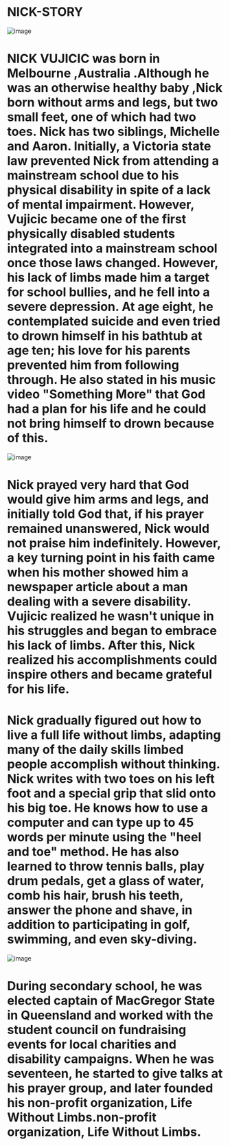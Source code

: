 # NICK-STORY
![image](https://user-images.githubusercontent.com/85113970/122633450-5fa34580-d0f6-11eb-96b1-278e6afa5102.png)
#   NICK VUJICIC was born in Melbourne ,Australia .Although he was an otherwise healthy baby ,Nick born without arms and legs, but two small feet, one of which had two toes. Nick has two siblings, Michelle and Aaron. Initially, a Victoria state law prevented Nick from attending a mainstream school due to his physical disability in spite of a lack of mental impairment. However, Vujicic became one of the first physically disabled students integrated into a mainstream school once those laws changed. However, his lack of limbs made him a target for school bullies, and he fell into a severe depression. At age eight, he contemplated suicide and even tried to drown himself in his bathtub at age ten; his love for his parents prevented him from following through. He also stated in his music video "Something More" that God had a plan for his life and he could not bring himself to drown because of this.
![image](https://user-images.githubusercontent.com/85113970/122633463-78136000-d0f6-11eb-92ab-b954ef138b5b.png)
#  Nick prayed very hard that God would give him arms and legs, and initially told God that, if his prayer remained unanswered, Nick would not praise him indefinitely. However, a key turning point in his faith came when his mother showed him a newspaper article about a man dealing with a severe disability. Vujicic realized he wasn't unique in his struggles and began to embrace his lack of limbs. After this, Nick realized his accomplishments could inspire others and became grateful for his life.
 #  Nick gradually figured out how to live a full life without limbs, adapting many of the daily skills limbed people accomplish without thinking. Nick writes with two toes on his left foot and a special grip that slid onto his big toe. He knows how to use a computer and can type up to 45 words per minute using the "heel and toe" method. He has also learned to throw tennis balls, play drum pedals, get a glass of water, comb his hair, brush his teeth, answer the phone and shave, in addition to participating in golf, swimming, and even sky-diving.  
![image](https://user-images.githubusercontent.com/85113970/122633478-8bbec680-d0f6-11eb-97a7-fc5e46e186e5.png)
#  During secondary school, he was elected captain of MacGregor State in Queensland and worked with the student council on fundraising events for local charities and disability campaigns. When he was seventeen, he started to give talks at his prayer group, and later founded his non-profit organization, Life Without Limbs.non-profit organization, Life Without Limbs.  
 
